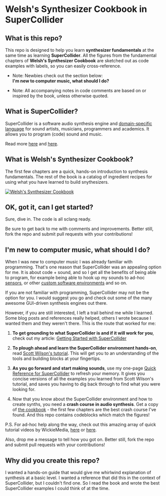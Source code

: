 # Welsh's Synthesizer Cookbook in SuperCollider

## What is this repo?

This repo is designed to help you learn **synthesizer fundamentals** at the same time as learning **SuperCollider**. All the figures from the fundamental chapters of **Welsh's Synthesizer Cookbook** are sketched out as code examples with labels, so you can easily cross-reference.

- Note: Newbies check out the section below:  
**I'm new to computer music, what should I do?**

- Note: All accompanying notes in code comments are based on or inspired by the book, unless otherwise quoted.

## What is SuperCollider?

SuperCollider is a software audio synthesis engine and [domain-specific language](http://en.wikipedia.org/wiki/Domain-specific_language) for sound artists, musicians, programmers and academics. It allows you to program (code) sound and music.

Read more [here](http://jahya.net/blog/?2012-05-getting-started-with-supercollider) and [here](http://en.wikipedia.org/wiki/SuperCollider).

## What is Welsh's Synthesizer Cookbook?

The first few chapters are a quick, hands-on introduction to synthesis fundamentals. The rest of the book is a catalog of ingredient recipes for using what you have learned to build snythesizers.

[ ![Welsh's Synthesizer Cookbook](http://3.bp.blogspot.com/-Kllf8JcKhcM/UpLsxkKci6I/AAAAAAAAC64/oFjvvJr74is/s400/cookbook.jpg) ](http://www.amazon.com/Welshs-Synthesizer-Cookbook-Programming-Universal/dp/B000ERHA4S)

## OK, got it, can I get started?

Sure, dive in. The code is all sclang ready.

Be sure to get back to me with comments and improvements. Better still, fork the repo and submit pull requests with your contributions!

## I'm new to computer music, what should I do?

When I was new to computer music I was already familiar with programming. That's one reason that SuperCollider was an appealing option for me. It is about code + sound, and so I get all the benefits of being able to program, for example being able to hook up my sounds to ad-hoc [sensors](https://www.adafruit.com/), or other [custom software environments](http://www.openframeworks.cc/) and so on.

If you are not familiar with programming, SuperCollider may not be the option for you. I would suggest you go and check out some of the many awesome GUI-driven synthesis engines out there.

However, if you are still interested, I left a trail behind me while I learned. Some blog posts and references really helped, others I wrote because I wanted them and they weren't there. This is the route that worked for me:

1. **To get grounding to what SuperCollider is and if it will work for you**, check out my article: [Getting Started with SuperCollider](http://jahya.net/blog/?2012-05-getting-started-with-supercollider)

2. **To plough ahead and learn the SuperCollider environment hands-on**, read [Scott Wilson's tutorial](http://supercollider.svn.sourceforge.net/viewvc/supercollider/trunk/common/build/Help/Tutorials/Getting-Started/Getting%20Started%20With%20SC.html). This will get you to an understanding of the tools and building blocks at your fingertips.

3. **As you go forward and start making sounds**, use my one-page [Quick Reference for SuperCollider](http://jahya.net/blog/?2012-06-quickref-for-supercollider) to refresh your memory. It gives you concise versions of all the examples you learned from Scott Wilson's tutorial, and saves you having to dig back through to find what you were looking for.

4. Now that you know about the SuperCollider environment and how to create synths, you need a **crash course in audio synthesis**. Get a copy of [the cookbook](http://www.amazon.com/Welshs-Synthesizer-Cookbook-Programming-Universal/dp/B000ERHA4S) - the first few chapters are the best crash course I've found. And this repo contains codeblocks which match the figures!

P.S. For ad-hoc help along the way, check out this amazing array of quick tutorial videos by WickieMedia, [here](http://www.youtube.com/user/wickiemedia) or [here](http://www.wickiemedia.net/audio-tutorials.html).

Also, drop me a message to tell how you got on. Better still, fork the repo and submit pull requests with your contributions!

## Why did you create this repo?

I wanted a hands-on guide that would give me whirlwind explanation of synthesis at a basic level. I wanted a reference that did this in the context of SuperCollider, but I couldn't find one. So I read the book and wrote the best SuperCollider examples I could think of at the time.